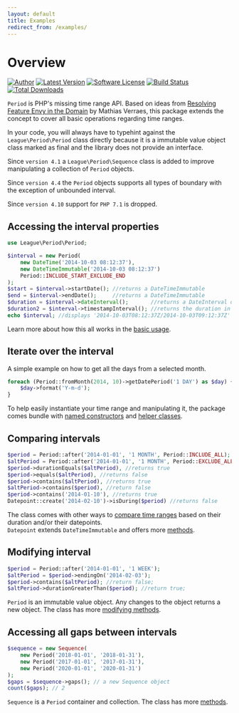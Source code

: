 ```yaml
---
layout: default
title: Examples
redirect_from: /examples/
---
```


# Overview

[![Author](//img.shields.io/badge/author-@nyamsprod-blue.svg?style=flat-square)](//twitter.com/nyamsprod)
[![Latest Version](//img.shields.io/github/release/thephpleague/period.svg?style=flat-square)](//github.com/thephpleague/period/releases)
[![Software License](//img.shields.io/badge/license-MIT-brightgreen.svg?style=flat-square)](LICENSE)
[![Build Status](//img.shields.io/travis/thephpleague/period/master.svg?style=flat-square)](//travis-ci.org/thephpleague/period)
[![Total Downloads](//img.shields.io/packagist/dt/league/period.svg?style=flat-square)](//packagist.org/packages/league/period)

`Period` is PHP's missing time range API. Based on ideas from [Resolving Feature Envy in the Domain](http://verraes.net/2014/08/resolving-feature-envy-in-the-domain/) by Mathias Verraes, this package extends the concept to cover all basic operations regarding time ranges.

<p class="message-info">In your code, you will always have to typehint against the <code>League\Period\Period</code> class directly because it is a immutable value object class marked as final and the library does not provide an interface.</p>

<p class="message-info">Since <code>version 4.1</code> a <code>League\Period\Sequence</code> class is added to improve manipulating a collection of <code>Period</code> objects.</p>

<p class="message-info">Since <code>version 4.4</code> the <code>Period</code> objects supports all types of boundary with the exception of unbounded interval.</p>

<p class="message-info">Since <code>version 4.10</code> support for <code>PHP 7.1</code> is dropped.</p>

## Accessing the interval properties

~~~php
use League\Period\Period;

$interval = new Period(
    new DateTime('2014-10-03 08:12:37'),
    new DateTimeImmutable('2014-10-03 08:12:37')
    Period::INCLUDE_START_EXCLUDE_END
);
$start = $interval->startDate(); //returns a DateTimeImmutable
$end = $interval->endDate();     //returns a DateTimeImmutable
$duration = $interval->dateInterval();       //returns a DateInterval object
$duration2 = $interval->timestampInterval(); //returns the duration in seconds
echo $interval; //displays '2014-10-03T08:12:37Z/2014-10-03T09:12:37Z'
~~~

Learn more about how this all works in the [basic usage](/4.0/properties/).

## Iterate over the interval

A simple example on how to get all the days from a selected month.

~~~php
foreach (Period::fromMonth(2014, 10)->getDatePeriod('1 DAY') as $day) {
    $day->format('Y-m-d');
}
~~~

To help easily instantiate your time range and manipulating it, the package comes bundle with [named constructors](/4.0/instantiation/) and [helper classes](/4.0/definitions/#arguments).

## Comparing intervals

~~~php
$period = Period::after('2014-01-01', '1 MONTH', Period::INCLUDE_ALL);
$altPeriod = Period::after('2014-01-01', '1 MONTH', Period::EXCLUDE_ALL);
$period->durationEquals($altPeriod), //returns true
$period->equals($altPeriod), //returns false
$period->contains($altPeriod), //returns true
$altPeriod->contains($period), //return false
$period->contains('2014-01-10'), //returns true
Datepoint::create('2014-02-10')->isDuring($period) //returns false
~~~

The class comes with other ways to [compare time ranges](/4.0/comparing/) based on their duration and/or their datepoints.  
`Datepoint` extends `DateTimeImmutable` and offers more [methods](/4.0/datepoint/).


## Modifying interval

~~~php
$period = Period::after('2014-01-01', '1 WEEK');
$altPeriod = $period->endingOn('2014-02-03');
$period->contains($altPeriod); //return false;
$altPeriod->durationGreaterThan($period); //return true;
~~~

`Period` is an immutable value object. Any changes to the object returns a new object. The class has more [modifying methods](/4.0/modifying/).

## Accessing all gaps between intervals

~~~php
$sequence = new Sequence(
    new Period('2018-01-01', '2018-01-31'),
    new Period('2017-01-01', '2017-01-31'),
    new Period('2020-01-01', '2020-01-31')
);
$gaps = $sequence->gaps(); // a new Sequence object
count($gaps); // 2
~~~

`Sequence` is a `Period` container and collection. The class has more [methods](/4.0/sequence/).
